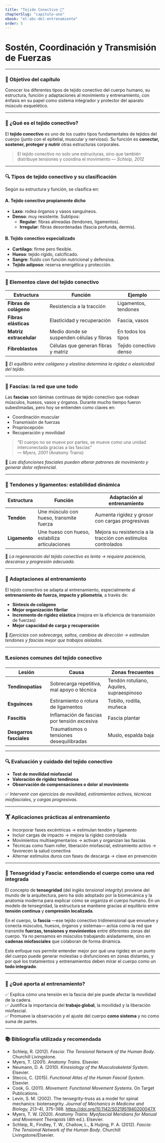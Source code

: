 ```yaml
---
title: "Tejido Conectivo 🧵"
chapterSlug: "capitulo-uno"
ebook: "el-abc-del-entrenamiento"
order: 5
---
```


# Sostén, Coordinación y Transmisión de Fuerzas

---

### 🎯 Objetivo del capítulo

Conocer los diferentes tipos de tejido conectivo del cuerpo humano, su estructura, función y adaptaciones al movimiento y entrenamiento, con énfasis en su papel como sistema integrador y protector del aparato músculo esquelético.

---

### 🧠 ¿Qué es el tejido conectivo?

El **tejido conectivo** es uno de los cuatro tipos fundamentales de tejidos del cuerpo (junto con el epitelial, muscular y nervioso). Su función es **conectar, sostener, proteger y nutrir** otras estructuras corporales.

> El tejido conectivo no solo une estructuras, sino que también distribuye tensiones y coordina el movimiento
> — *Schleip, 2012*

---

### 🔍 Tipos de tejido conectivo y su clasificación

Según su estructura y función, se clasifica en:

#### A. **Tejido conectivo propiamente dicho**

- **Laxo**: rodea órganos y vasos sanguíneos.  
- **Denso**: muy resistente. Subtipos:
  - **Regular**: fibras alineadas (tendones, ligamentos).  
  - **Irregular**: fibras desordenadas (fascia profunda, dermis).

#### B. **Tejido conectivo especializado**

- **Cartílago**: firme pero flexible.  
- **Hueso**: tejido rígido, calcificado.  
- **Sangre**: fluido con función nutricional y defensiva.  
- **Tejido adiposo**: reserva energética y protección.

---

### 🔗 Elementos clave del tejido conectivo

| Estructura          | Función                                | Ejemplo                 |
|---------------------|----------------------------------------|--------------------------|
| **Fibras de colágeno** | Resistencia a la tracción              | Ligamentos, tendones     |
| **Fibras elásticas**   | Elasticidad y recuperación             | Fascia, vasos            |
| **Matriz extracelular**| Medio donde se suspenden células y fibras | En todos los tipos       |
| **Fibroblastos**       | Células que generan fibras y matriz    | Tejido conectivo denso   |

📌 *El equilibrio entre colágeno y elastina determina la rigidez o elasticidad del tejido.*

---

### 🧵 Fascias: la red que une todo

Las **fascias** son láminas continuas de tejido conectivo que rodean músculos, huesos, vasos y órganos. Durante mucho tiempo fueron subestimadas, pero hoy se entienden como claves en:

- Coordinación muscular  
- Transmisión de fuerzas  
- Propriocepción  
- Recuperación y movilidad

> “El cuerpo no se mueve por partes, se mueve como una unidad interconectada gracias a las fascias”  
> — *Myers, 2001* (Anatomy Trains)

📌 *Las disfunciones fasciales pueden alterar patrones de movimiento y generar dolor referencial.*

---

### 🧱 Tendones y ligamentos: estabilidad dinámica

| Estructura     | Función                                   | Adaptación al entrenamiento                        |
|----------------|--------------------------------------------|----------------------------------------------------|
| **Tendón**     | Une músculo con hueso, transmite fuerza    | Aumenta rigidez y grosor con cargas progresivas    |
| **Ligamento**  | Une hueso con hueso, estabiliza articulaciones | Mejora su resistencia a la tracción con estímulos controlados |

🛑 *La regeneración del tejido conectivo es lenta → requiere paciencia, descanso y progresión adecuada.*

---

### 🧬 Adaptaciones al entrenamiento

El tejido conectivo se adapta al entrenamiento, especialmente al **entrenamiento de fuerza, impacto y pliometría**, a través de:

- **Síntesis de colágeno**  
- **Mejor organización fibrilar**  
- **Incremento de rigidez elástica** (mejora en la eficiencia de transmisión de fuerzas)  
- **Mejor capacidad de carga y recuperación**

📍 *Ejercicios con sobrecarga, saltos, cambios de dirección → estimulan tendones y fascias mejor que trabajos aislados.*

---

### ❗Lesiones comunes del tejido conectivo

| Lesión              | Causa                                       | Zonas frecuentes                    |
|---------------------|---------------------------------------------|-------------------------------------|
| **Tendinopatías**   | Sobrecarga repetitiva, mal apoyo o técnica  | Tendón rotuliano, Aquiles, supraespinoso |
| **Esguinces**       | Estiramiento o rotura de ligamentos         | Tobillo, rodilla, muñeca            |
| **Fascitis**        | Inflamación de fascias por tensión excesiva | Fascia plantar                      |
| **Desgarros fasciales** | Traumatismos o tensiones desequilibradas | Muslo, espalda baja                 |

---

### 🔍 Evaluación y cuidado del tejido conectivo

- **Test de movilidad miofascial**  
- **Valoración de rigidez tendinosa**  
- **Observación de compensaciones o dolor al movimiento**

✅ *Intervenir con ejercicios de movilidad, estiramientos activos, técnicas miofasciales, y cargas progresivas.*

---

### 🏋️ Aplicaciones prácticas al entrenamiento

- Incorporar fases excéntricas → estimulan tendón y ligamento  
- Incluir cargas de impacto → mejora la rigidez controlada  
- Movimientos multisegmentarios → activan y organizan las fascias  
- Técnicas como foam roller, liberación miofascial, estiramiento activo → favorecen la salud conectiva  
- Alternar estímulos duros con fases de descarga → clave en prevención  

---

### 📘 **Tensegridad y Fascia: entendiendo el cuerpo como una red integrada**

El concepto de **tensegridad** (del inglés *tensional integrity*) proviene del mundo de la arquitectura, pero ha sido adoptado por la biomecánica y la anatomía moderna para explicar cómo se organiza el cuerpo humano. En un modelo de tensegridad, la estructura se mantiene gracias al equilibrio entre **tensión continua** y **compresión localizada**.

En el cuerpo, la **fascia** —ese tejido conectivo tridimensional que envuelve y conecta músculos, huesos, órganos y sistemas— actúa como la red que transmite **fuerzas, tensiones y movimientos** entre diferentes zonas del cuerpo. Ya no pensamos en músculos trabajando aisladamente, sino en **cadenas miofasciales** que colaboran de forma dinámica.

Este enfoque nos permite entender mejor por qué una rigidez en un punto del cuerpo puede generar molestias o disfunciones en zonas distantes, y por qué los tratamientos y entrenamientos deben mirar el cuerpo como un **todo integrado**.

---

### 🔬 ¿Qué aporta al entrenamiento?

✅ Explica cómo una tensión en la fascia del pie puede afectar la movilidad de la cadera.  
✅ Justifica la importancia del **trabajo global**, la movilidad y la liberación miofascial.  
✅ Promueve la observación y el ajuste del cuerpo **como sistema** y no como suma de partes.

---

### 📚 Bibliografía utilizada y recomendada

- Schleip, R. (2012). *Fascia: The Tensional Network of the Human Body*. Churchill Livingstone.  
- Myers, T. (2001). *Anatomy Trains*. Elsevier.  
- Neumann, D. A. (2010). *Kinesiology of the Musculoskeletal System*. Elsevier.  
- Stecco, C. (2015). *Functional Atlas of the Human Fascial System*. Elsevier.  
- Cook, G. (2011). *Movement: Functional Movement Systems*. On Target Publications.  
- Levin, S. M. (2002). The tensegrity-truss as a model for spinal mechanics: biotensegrity. *Journal of Mechanics in Medicine and Biology, 2*(3–4), 375–388. https://doi.org/10.1142/S021951940200047X  
- Myers, T. W. (2020). *Anatomy Trains: Myofascial Meridians for Manual and Movement Therapists* (4th ed.). Elsevier.  
- Schleip, R., Findley, T. W., Chaitow, L., & Huijing, P. A. (2012). *Fascia: The Tensional Network of the Human Body*. Churchill Livingstone/Elsevier.
